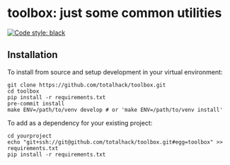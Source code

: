 toolbox: just some common utilities
===================================

[![Code style: black](https://img.shields.io/badge/code%20style-black-000000.svg)](https://github.com/psf/black)

Installation
------------

To install from source and setup development in your virtual environment:

```shell
git clone https://github.com/totalhack/toolbox.git
cd toolbox
pip install -r requirements.txt
pre-commit install 
make ENV=/path/to/venv develop # or 'make ENV=/path/to/venv install'
```

To add as a dependency for your existing project:

```shell
cd yourproject
echo "git+ssh://git@github.com/totalhack/toolbox.git#egg=toolbox" >> requirements.txt
pip install -r requirements.txt
```
